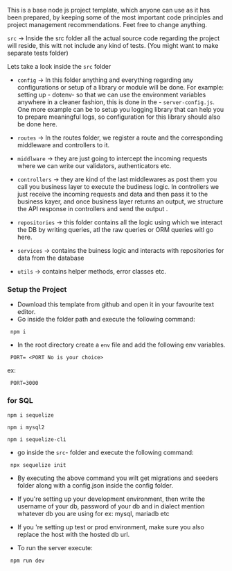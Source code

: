 This is a base node js project template, which anyone can use as it has been
prepared, by keeping some of the most important code principles and project
management recommendations. Feet free to change anything.


`src` -> Inside the src folder all the actual source code regarding the project will
reside, this witt not include any kind of tests. (You might want to make separate
tests folder)

Lets take a look inside the `src` folder
 - `config` -> In this folder anything and everything regarding any configurations or
 setup of a library or module will be done. For example: setting up - dotenv- so that
 we can use the environment variables anywhere in a cleaner fashion, this is done in
 the - `server-config.js`. One more example can be to setup you logging library that
 can help you to prepare meaningful logs, so configuration for this library should
 also be done here.


 - `routes` -> In the routes folder, we register a route and the corresponding middleware and controllers to it.


 - `middlware` -> they are just going to intercept the incoming requests where we can write our validators,
 authenticators etc.

 - `controllers` -> they are kind of the last middlewares as post them you call you business layer to execute the budiness logic. In controllers we just receive the incoming requests and data and then pass it to the business kayer, and once business layer returns an output, we structure the API response in controllers and send the output .

 - `repositories` -> this folder contains all the logic using which we interact the DB by writing queries, atl the raw queries or ORM queries witl go here.

 - `services` -> contains the buiness logic and interacts with repositories for data from the database

 - `utils` -> contains helper methods, error classes etc.


### Setup the Project

 - Download this template from github and open it in your favourite text editor.
 - Go inside the folder path and execute the following command:
  ```
   npm i
 ```

 - In the root directory create a `env` file and add the following env variables.
  ```
   PORT= <PORT No is your choice>
  ```
  ex:
  ```
   PORT=3000
  ```


### for SQL
 ```
 npm i sequelize
 ```
 ```
 npm i mysql2
 ```
```
npm i sequelize-cli
```

 - go inside the `src`- folder and execute the following command:
 ```
  npx sequelize init
 ```

 - By executing the above command you wilt get migrations and seeders folder along with a config.json inside the config folder.
 - If you're setting up your development environment, then write the username of your db, password of your db and in dialect mention whatever db  you are using for ex: mysql, mariadb etc

 - If you 're setting up test or prod environment, make sure you also replace the host with the hosted db url.

- To run the server execute:
 ```
  npm run dev
 ```